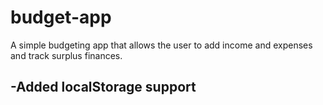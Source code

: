 # budget-app
A simple budgeting app that allows the user to add income and expenses and track surplus finances.

-Added localStorage support
-
